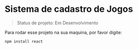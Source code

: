 <h1> Sistema de cadastro de Jogos</h1>

> Status de projeto: Em Desenvolvimento

Para rodar esse projeto na sua maquina, por favor digite:

```
npm install react
```
